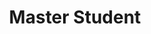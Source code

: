 ---
layout: person
name: "Rufan Qian" 
image: "/assets/people/qianrufan.jpg" 
title: "Master Student" 
category: "Student"
links:
 - link: "502024710013@smail.nju.edu.cn" 
   icon: "email"
---